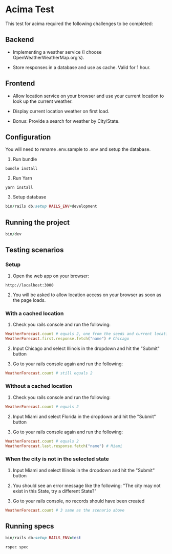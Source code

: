 # Acima Test

This test for acima required the following challenges to be completed:

## Backend
* Implementing a weather service (I choose OpenWeatherWeatherMap.org's).

* Store responses in a database and use as cache. Valid for 1 hour.

## Frontend

* Allow location service on your browser and use your current location to look up the current weather.

* Display current location weather on first load.

* Bonus: Provide a search for weather by City/State.

## Configuration

You will need to rename .env.sample to .env and setup the database.

1. Run bundle
```
bundle install
```

2. Run Yarn
```
yarn install
```

3. Setup database
```ruby
bin/rails db:setup RAILS_ENV=development
```

## Running the project

```ruby
bin/dev
```

## Testing scenarios

### Setup
1. Open the web app on your browser:

`http://localhost:3000`

2. You will be asked to allow location access on your browser as soon as the page loads.

### With a cached location

1. Check you rails console and run the following:

```ruby
WeatherForecast.count # equals 2, one from the seeds and current location on page load
WeatherForecast.first.response.fetch("name") # Chicago
```

2. Input Chicago and select Illinois in the dropdown and hit the "Submit" button

3. Go to your rails console again and run the following:

```ruby
WeatherForecast.count # still equals 2
```

### Without a cached location

1. Check you rails console and run the following:

```ruby
WeatherForecast.count # equals 2
```

2. Input Miami and select Florida in the dropdown and hit the "Submit" button

3. Go to your rails console again and run the following:

```ruby
WeatherForecast.count # equals 2
WeatherForecast.last.response.fetch("name") # Miami
```

### When the city is not in the selected state

1. Input Miami and select Illinois in the dropdown and hit the "Submit" button

2. You should see an error message like the following:
"The city may not exist in this State, try a different State?"

3. Go to your rails console, no records should have been created

```ruby
WeatherForecast.count # 3 same as the scenario above
```

## Running specs

```ruby
bin/rails db:setup RAILS_ENV=test

rspec spec
```
